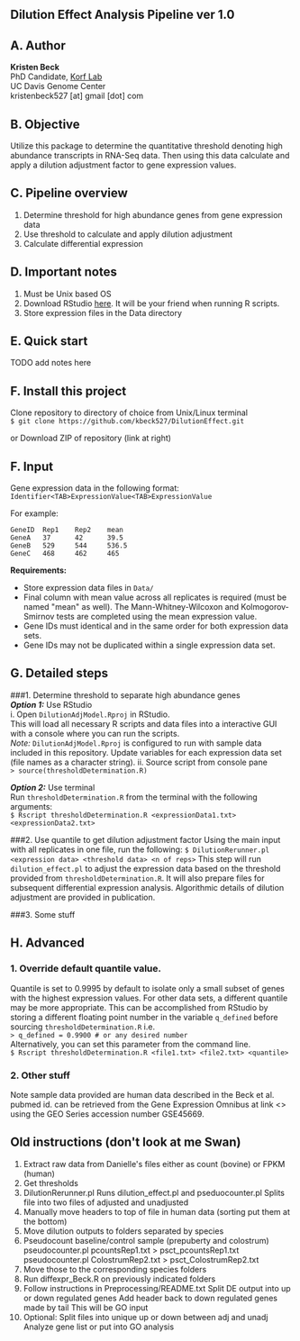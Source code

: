## Dilution Effect Analysis Pipeline ver 1.0

## A. Author
**Kristen Beck**  
PhD Candidate, [Korf Lab](www.korflab.ucdavis.edu)  
UC Davis Genome Center  
kristenbeck527 [at] gmail [dot] com

## B. Objective
Utilize this package to determine the quantitative threshold denoting high abundance transcripts in RNA-Seq data. Then using this data calculate and apply a dilution adjustment factor to gene expression values.

## C. Pipeline overview

1. Determine threshold for high abundance genes from gene expression data
2. Use threshold to calculate and apply dilution adjustment
3. Calculate differential expression

## D. Important notes
1. Must be Unix based OS
2. Download RStudio [here](http://www.rstudio.com). It will be your friend when running R scripts.
3. Store expression files in the Data directory

## E. Quick start
TODO add notes here

## F. Install this project
Clone repository to directory of choice from Unix/Linux terminal  
``$ git clone https://github.com/kbeck527/DilutionEffect.git``  

or Download ZIP of repository (link at right)

## F. Input
Gene expression data in the following format:  
`Identifier<TAB>ExpressionValue<TAB>ExpressionValue`  

For example:  
```
GeneID	Rep1	Rep2	mean
GeneA	37		42		39.5
GeneB	529		544		536.5
GeneC	468		462		465
```
**Requirements:** 
- Store expression data files in ``Data/``  
- Final column with mean value across all replicates is required (must be named "mean" as well). The Mann-Whitney-Wilcoxon and Kolmogorov-Smirnov tests are completed using the mean expression value.
- Gene IDs must identical and in the same order for both expression data sets.
- Gene IDs may not be duplicated within a single expression data set.

## G. Detailed steps
###1. Determine threshold to separate high abundance genes  
***Option 1:***  Use RStudio  
i. Open `DilutionAdjModel.Rproj` in RStudio.  
This will load all necessary R scripts and data files into a interactive GUI with a console where you can run the scripts.  
	*Note:* `DilutionAdjModel.Rproj` is configured to run with sample data included in this repository. Update variables for each expression data set (file names as a character string). 
ii. Source script from console pane  
``> source(thresholdDetermination.R)``  
	  
***Option 2:***  Use terminal  
Run `thresholdDetermination.R` from the terminal with the following arguments:  
``$ Rscript thresholdDetermination.R <expressionData1.txt> <expressionData2.txt>``  

###2. Use quantile to get dilution adjustment factor
Using the main input with all replicates in one file, run the following:
``$ DilutionRerunner.pl <expression data> <threshold data> <n of reps>``
This step will run ``dilution_effect.pl`` to adjust the expression data based on the threshold provided from ``thresholdDetermination.R``. It will also prepare files for subsequent differential expression analysis. Algorithmic details of dilution adjustment are provided in publication.

###3. Some stuff



## H. Advanced
### 1. Override default quantile value.  
Quantile is set to 0.9995 by default to isolate only a small subset of genes with the highest expression values. For other data sets, a different quantile may be more appropriate. This can be accomplished from RStudio by storing a different floating point number in the variable `q_defined` before sourcing `thresholdDetermination.R` i.e.  
``> q_defined = 0.9900 # or any desired number``  
Alternatively, you can set this parameter from the command line.  
``$ Rscript thresholdDetermination.R <file1.txt> <file2.txt> <quantile>``  

### 2. Other stuff
Note sample data provided are human data described in the Beck et al. pubmed id. can be retrieved from the Gene Expression Omnibus at link <> using the GEO Series accession number GSE45669.


## Old instructions (don't look at me Swan)  
1. Extract raw data from Danielle's files either as count (bovine) or FPKM (human)
2. Get thresholds
3. DilutionRerunner.pl
	Runs dilution_effect.pl and pseduocounter.pl
	Splits file into two files of adjusted and unadjusted
4. Manually move headers to top of file in human data (sorting put them at the bottom)
4. Move dilution outputs to folders separated by species
5. Pseudocount baseline/control sample (prepuberty and colostrum)
		pseudocounter.pl pcountsRep1.txt > psct_pcountsRep1.txt
		pseudocounter.pl ColostrumRep2.txt > psct_ColostrumRep2.txt
6. Move those to the corresponding species folders
7. Run diffexpr_Beck.R on previously indicated folders
8. Follow instructions in Preprocessing/README.txt
	Split DE output into up or down regulated genes
	Add header back to down regulated genes made by tail
	This will be GO input
9. Optional: Split files into unique up or down between adj and unadj
	Analyze gene list
	or put into GO analysis
		
